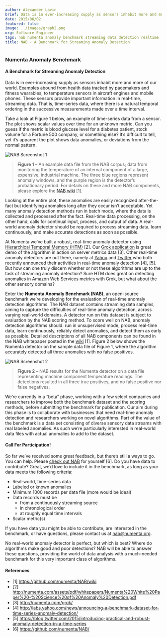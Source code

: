 ```yaml
---
author: Alexander Lavin
brief: Data is in ever-increasing supply as sensors inhabit more and more of our world. Examples abound from health data tracked by pacemakers and fitness wearables, to temperature sensors
date: 2015/06/02
featured: false
image: ../images/graph2.png
org: Software Engineer
tags: nab numenta anomaly benchmark streaming data detection realtime
title: NAB - A Benchmark for Streaming Anomaly Detection
---
```


### Numenta Anomaly Benchmark

#### A Benchmark for Streaming Anomaly Detection

Data is in ever-increasing supply as sensors inhabit more and more of our world.
Examples abound from health data tracked by pacemakers and fitness wearables, to
temperature sensors in aircraft engines and mobile phones. These sensors provide
important information in real-time, streaming data. That is, time-series data,
where there is a natural temporal ordering in the successive measurements made
over a time interval.

Take a look at Figure 1 below, an example of time-series data from a sensor. The
plot shows scalar values over time for an unknown metric. Can you guess if the
metric is blood glucose level for a diabetes patient, stock volume for a Fortune
500 company, or something else? It’s difficult to tell, yet it’s apparent the
plot shows data anomalies, or deviations from the normal pattern.


![NAB Screenshot 1](../images/graph1.png)

> **Figure 1** – An example data file from the NAB corpus; data from monitoring
> the temperature of an internal component of a large, expensive, industrial
> machine. The three blue regions represent anomaly windows, and the purple
> region is the detector’s probationary period. For details on these and more
> NAB components, please explore the
> [NAB wiki](https://github.com/numenta/NAB/wiki) [1].


Looking at the entire plot, these anomalies are easily recognized after-the-fact
but identifying anomalies long after they occur isn’t acceptable. Yet many
anomaly detection methods run in batch mode, where the data is collected and
processed after the fact. Real-time data processing, on the other hand, calls
for continual input, process, and output of data. A real-world anomaly detector
should be required to process streaming data, learn continuously, and make
accurate detections as soon as possible.

At Numenta we’ve built a robust, real-time anomaly detector using
[Hierarchical Temporal Memory (HTM)](http://numenta.com/assets/pdf/whitepapers/Numenta%20White%20Paper%20-%20Science%20of%20Anomaly%20Detection.pdf) [2].
Our [Grok application](http://numenta.com/grok/) is great demo of the algorithm
in action on server metrics data [3]. Other real-time anomaly detectors are
out there, namely at
[Yahoo](http://labs.yahoo.com/news/announcing-a-benchmark-dataset-for-time-series-anomaly-detection/) and
[Twitter](https://blog.twitter.com/2015/introducing-practical-and-robust-anomaly-detection-in-a-time-series)
who both recently announced their activities in real-time anomaly
detection [4], [5]. But how can one truly discern whether or not these
algorithms are up to the task of streaming anomaly detection? Sure HTM does
great on detecting anomalies in Amazon Web Services metrics with Grok, but what
about the other sensory domains?

Enter the **Numenta Anomaly Benchmark (NAB)**, an open-source benchmark we’re
developing for the evaluation of real-time anomaly detection algorithms. The NAB
dataset contains streaming data samples, aiming to capture the difficulties of
real-time anomaly detection, across varying real-world domains. A detector run
on this dataset is subject to evaluation by the NAB scoring method. To score
well on NAB, anomaly detection algorithms should: run in unsupervised mode,
process real-time data, learn continuously, reliably detect anomalies, and
detect them as early as possible. Detailed descriptions of all NAB components
can be found in the NAB whitepaper posted in the
[wiki](https://github.com/numenta/NAB/wiki) [1]. Figure 2 below shows the
Numenta detector on the sample data file of Figure 1, where the algorithm
accurately detected all three anomalies with no false positives.


![NAB Screenshot 2](../images/graph2.png)

> **Figure 2** – NAB results for the Numenta detector on a data file
> representing machine component temperature readings. The detections resulted
> in all three true positives, and no false positive nor false negatives.


We’re currently in a “beta” phase, working with a few select companies and
researchers to improve both the benchmark dataset and the scoring methods,
before submitting the benchmark for publication. Our aim during this phase is to
collaborate with businesses that need real-time anomaly detection and
researchers working on novel algorithms. Part of the value of the benchmark is a
data set consisting of diverse sensory data streams with real labeled anomalies.
As such we’re particularly interested in real-world data files with actual
anomalies to add to the dataset.


#### Call For Participation!

So far we’ve received some great feedback, but there’s still a ways to go. You
can help. Please [check out NAB](https://github.com/numenta/NAB/) for yourself [6].
Do you have data to contribute? Great, we’d love to include it in the benchmark,
as long as your data meets the following criteria:

* Real-world, time-series data
* Labeled or known anomalies
* Minimum 1000 records per data file (more would be ideal)
* Data records must be
  * from a continuously streaming source
  * in chronological order
  * at roughly equal time intervals
* Scalar metric(s)

If you have data you might be able to contribute, are interested in the
benchmark, or have questions, please contact us at
[nab@numenta.org](mailto:nab@numenta.org).

No real-world anomaly detector is perfect, but which is best? Where do
algorithms make good and poor detections? NAB will be able to answer these
questions, providing the world of data analysis with a much-needed benchmark for
this very important class of algorithms.


#### References

* [1] https://github.com/numenta/NAB/wiki
* [2] http://numenta.com/assets/pdf/whitepapers/Numenta%20White%20Paper%20-%20Science%20of%20Anomaly%20Detection.pdf
* [3] http://numenta.com/grok/
* [4] http://labs.yahoo.com/news/announcing-a-benchmark-dataset-for-time-series-anomaly-detection/
* [5] https://blog.twitter.com/2015/introducing-practical-and-robust-anomaly-detection-in-a-time-series
* [6] https://github.com/numenta/NAB/
